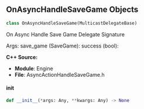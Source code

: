 ## OnAsyncHandleSaveGame Objects

```python
class OnAsyncHandleSaveGame(MulticastDelegateBase)
```

On Async Handle Save Game  Delegate Signature

Args:
    save_game (SaveGame): 
    success (bool):

**C++ Source:**

- **Module**: Engine
- **File**: AsyncActionHandleSaveGame.h

<a id="unreal.OnAsyncHandleSaveGame.__init__"></a>

#### __init__

```python
def __init__(*args: Any, **kwargs: Any) -> None
```

<a id="unreal.OnAudioFadeChangeSignature"></a>